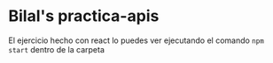 # Bilal's practica-apis

El ejercicio hecho con react lo puedes ver ejecutando el comando `npm start` dentro de la carpeta